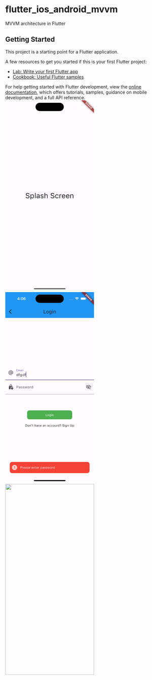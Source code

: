 # flutter_ios_android_mvvm

MVVM architecture in Flutter

## Getting Started

This project is a starting point for a Flutter application.

A few resources to get you started if this is your first Flutter project:

- [Lab: Write your first Flutter app](https://docs.flutter.dev/get-started/codelab)
- [Cookbook: Useful Flutter samples](https://docs.flutter.dev/cookbook)

For help getting started with Flutter development, view the
[online documentation](https://docs.flutter.dev/), which offers tutorials,
samples, guidance on mobile development, and a full API reference.
<img src="splash1.png" width="280" height="600"> <img src="loginpage.png" width="280" height="600"> <img src="pproductlist.png" width="280" height="600">
